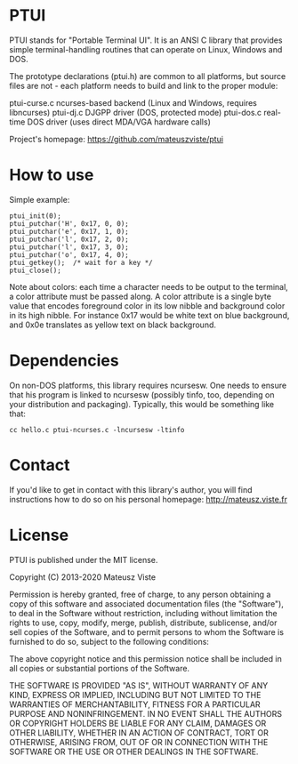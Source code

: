 # PTUI

PTUI stands for "Portable Terminal UI". It is an ANSI C library that provides
simple terminal-handling routines that can operate on Linux, Windows and DOS.

The prototype declarations (ptui.h) are common to all platforms, but source
files are not - each platform needs to build and link to the proper module:

ptui-curse.c   ncurses-based backend (Linux and Windows, requires libncurses)
ptui-dj.c      DJGPP driver (DOS, protected mode)
ptui-dos.c     real-time DOS driver (uses direct MDA/VGA hardware calls)

Project's homepage: https://github.com/mateuszviste/ptui


# How to use

Simple example:

    ptui_init(0);
    ptui_putchar('H', 0x17, 0, 0);
    ptui_putchar('e', 0x17, 1, 0);
    ptui_putchar('l', 0x17, 2, 0);
    ptui_putchar('l', 0x17, 3, 0);
    ptui_putchar('o', 0x17, 4, 0);
    ptui_getkey();  /* wait for a key */
    ptui_close();

Note about colors: each time a character needs to be output to the terminal, a
color attribute must be passed along. A color attribute is a single byte value
that encodes foreground color in its low nibble and background color in its
high nibble. For instance 0x17 would be white text on blue background, and
0x0e translates as yellow text on black background.


# Dependencies

On non-DOS platforms, this library requires ncursesw. One needs to ensure that
his program is linked to ncursesw (possibly tinfo, too, depending on your
distribution and packaging). Typically, this would be something like that:

    cc hello.c ptui-ncurses.c -lncursesw -ltinfo


# Contact

If you'd like to get in contact with this library's author, you will find
instructions how to do so on his personal homepage: http://mateusz.viste.fr


# License

PTUI is published under the MIT license.

Copyright (C) 2013-2020 Mateusz Viste

Permission is hereby granted, free of charge, to any person obtaining a copy
of this software and associated documentation files (the "Software"), to deal
in the Software without restriction, including without limitation the rights
to use, copy, modify, merge, publish, distribute, sublicense, and/or sell
copies of the Software, and to permit persons to whom the Software is
furnished to do so, subject to the following conditions:

The above copyright notice and this permission notice shall be included in all
copies or substantial portions of the Software.

THE SOFTWARE IS PROVIDED "AS IS", WITHOUT WARRANTY OF ANY KIND, EXPRESS OR
IMPLIED, INCLUDING BUT NOT LIMITED TO THE WARRANTIES OF MERCHANTABILITY,
FITNESS FOR A PARTICULAR PURPOSE AND NONINFRINGEMENT. IN NO EVENT SHALL THE
AUTHORS OR COPYRIGHT HOLDERS BE LIABLE FOR ANY CLAIM, DAMAGES OR OTHER
LIABILITY, WHETHER IN AN ACTION OF CONTRACT, TORT OR OTHERWISE, ARISING FROM,
OUT OF OR IN CONNECTION WITH THE SOFTWARE OR THE USE OR OTHER DEALINGS IN THE
SOFTWARE.
